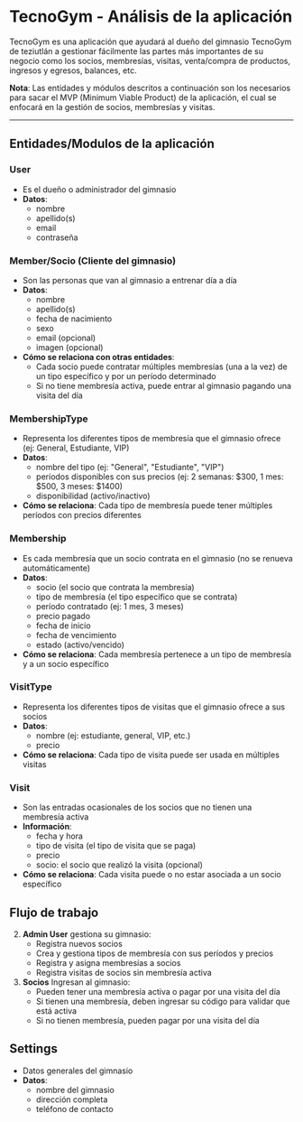 # TecnoGym - Análisis de la aplicación

TecnoGym es una aplicación que ayudará al dueño del gimnasio TecnoGym de teziutlán a gestionar
fácilmente las partes más importantes de su negocio como los socios, membresías, visitas, venta/compra
de productos, ingresos y egresos, balances, etc.

**Nota**: Las entidades y módulos descritos a continuación son los necesarios para sacar el MVP (Minimum Viable Product) de la aplicación, el cual se enfocará en la gestión de socios, membresías y visitas.

<hr>

## Entidades/Modulos de la aplicación

### User
- Es el dueño o administrador del gimnasio
- **Datos**:
  - nombre
  - apellido(s)
  - email
  - contraseña

### Member/Socio (Cliente del gimnasio)
- Son las personas que van al gimnasio a entrenar día a día
- **Datos**:
  - nombre
  - apellido(s)
  - fecha de nacimiento
  - sexo
  - email (opcional)
  - imagen (opcional)
- **Cómo se relaciona con otras entidades**:
  - Cada socio puede contratar múltiples membresías (una a la vez) de un tipo específico y por un período determinado
  - Si no tiene membresía activa, puede entrar al gimnasio pagando una visita del día

### MembershipType
- Representa los diferentes tipos de membresía que el gimnasio ofrece (ej: General, Estudiante, VIP)
- **Datos**:
  - nombre del tipo (ej: "General", "Estudiante", "VIP")
  - períodos disponibles con sus precios (ej: 2 semanas: $300, 1 mes: $500, 3 meses: $1400)
  - disponibilidad (activo/inactivo)
- **Cómo se relaciona**: Cada tipo de membresía puede tener múltiples períodos con precios diferentes

### Membership
- Es cada membresía que un socio contrata en el gimnasio (no se renueva automáticamente)
- **Datos**:
  - socio (el socio que contrata la membresía)
  - tipo de membresía (el tipo específico que se contrata)
  - período contratado (ej: 1 mes, 3 meses)
  - precio pagado
  - fecha de inicio
  - fecha de vencimiento
  - estado (activo/vencido)
- **Cómo se relaciona**: Cada membresía pertenece a un tipo de membresía y a un socio específico

### VisitType
- Representa los diferentes tipos de visitas que el gimnasio ofrece a sus socios
- **Datos**:
  - nombre (ej: estudiante, general, VIP, etc.)
  - precio
- **Cómo se relaciona**: Cada tipo de visita puede ser usada en múltiples visitas

### Visit
- Son las entradas ocasionales de los socios que no tienen una membresía activa
- **Información**:
  - fecha y hora
  - tipo de visita (el tipo de visita que se paga)
  - precio
  - socio: el socio que realizó la visita (opcional)
- **Cómo se relaciona**: Cada visita puede o no estar asociada a un socio específico

## Flujo de trabajo

2. **Admin User** gestiona su gimnasio:
   - Registra nuevos socios
   - Crea y gestiona tipos de membresía con sus períodos y precios
   - Registra y asigna membresías a socios
   - Registra visitas de socios sin membresía activa
3. **Socios** Ingresan al gimnasio:
   - Pueden tener una membresía activa o pagar por una visita del día
   - Si tienen una membresía, deben ingresar su código para validar que está activa
   - Si no tienen membresía, pueden pagar por una visita del día

## Settings
- Datos generales del gimnasio
- **Datos**:
  - nombre del gimnasio
  - dirección completa
  - teléfono de contacto
